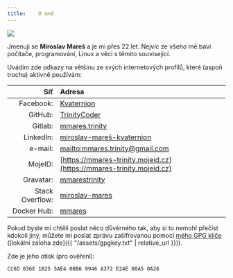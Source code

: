 ```yaml
---
title:    O mně
---
```

<img src="{{ '/assets/profile.jpg' | relative_url }}" class="mala-profilovka--left">

Jmenuji se <strong>Miroslav Mareš</strong> a je mi přes 22 let. Nejvíc ze všeho mě baví počítače,
programování, Linux a věci s těmito související.

Uvádím zde odkazy na většinu ze svých internetových profilů, které (aspoň trochu) aktivně používám:

<div class="clearfix"></div>

Síť             | Adresa
---------------:|:-----------------------------------------------------------------------------------------
Facebook:       | [Kvaternion](https://facebook.com/Kvaternion)
GitHub:         | [TrinityCoder](https://github.com/TrinityCoder)
Gitlab:         | [mmares.trinity](https://gitlab.com/mmares.trinity)
LinkedIn:       | [miroslav-mareš-kvaternion](https://www.linkedin.com/in/miroslav-mare%C5%A1-kvaternion/)
e-mail:         | [mailto:mmares.trinity@gmail.com](mailto:mmares.trinity@gmail.com)
MojeID:         | [https://mmares-trinity.mojeid.cz](https://mmares-trinity.mojeid.cz)
Gravatar:       | [mmarestrinity](https://en.gravatar.com/mmarestrinity)
Stack Overflow: | [miroslav-mares](https://stackoverflow.com/users/1003701/miroslav-mares)
Docker Hub:     | [mmares](https://hub.docker.com/u/mmares/)

Pokud byste mi chtěli poslat něco důvěrného tak, aby si to nemohl přečíst kdokoli jiný,
můžete mi poslat zprávu zašifrovanou pomocí [mého GPG klíče](https://mmares-trinity.mojeid.cz/pgpkey.html)
([lokální záloha zde]({{ "/assets/gpgkey.txt" | relative_url }})).

Zde je jeho otisk (pro ověření):

```
CC6D 036E 1B25 5AE4 08B6 9946 A372 E24E 00A5 0A26
```

